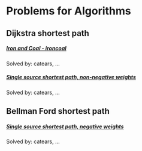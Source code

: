 # Problems for Algorithms

## Dijkstra shortest path

##### [Iron and Coal - ironcoal](https://open.kattis.com/problems/ironcoal)

Solved by: catears, ...

##### [Single source shortest path, non-negative weights](https://open.kattis.com/problems/shortestpath1)

Solved by: catears, ...

## Bellman Ford shortest path

##### [Single source shortest path, negative weights](https://open.kattis.com/problems/shortestpath3)

Solved by: catears, ...